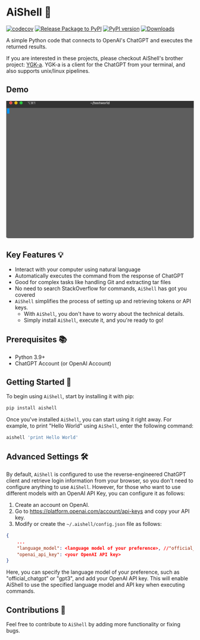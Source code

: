 # AiShell 🤖

[![codecov](https://codecov.io/gh/code-yeongyu/AiShell/branch/master/graph/badge.svg?token=MR72XGUQWJ)](https://codecov.io/gh/code-yeongyu/AiShell)
[![Release Package to PyPI](https://github.com/code-yeongyu/AiShell/actions/workflows/release.yml/badge.svg)](https://github.com/code-yeongyu/AiShell/actions/workflows/release.yml)
[![PyPI version](https://badge.fury.io/py/aishell.svg)](https://badge.fury.io/py/aishell)
[![Downloads](https://static.pepy.tech/personalized-badge/aishell?period=month&units=international_system&left_color=grey&right_color=green&left_text=Downloads)](https://pepy.tech/project/aishell)

A simple Python code that connects to OpenAI's ChatGPT and executes the returned results.

If you are interested in these projects, please checkout AiShell's brother project: [YGK-a](https://github.com/code-yeongyu/YGK-a). YGK-a is a client for the ChatGPT from your terminal, and also supports unix/linux pipelines.

## Demo

![Demo](https://raw.githubusercontent.com/code-yeongyu/AiShell/master/images/example.gif)

## Key Features 💡

- Interact with your computer using natural language
- Automatically executes the command from the response of ChatGPT
- Good for complex tasks like handling Git and extracting tar files
- No need to search StackOverflow for commands, `AiShell` has got you covered
- `AiShell` simplifies the process of setting up and retrieving tokens or API keys.
  - With `AiShell`, you don't have to worry about the technical details.
  - Simply install `AiShell`, execute it, and you're ready to go!

## Prerequisites 📚

- Python 3.9+
- ChatGPT Account (or OpenAI Account)

## Getting Started 🚀

To begin using `AiShell`, start by installing it with pip:

```sh
pip install aishell
```

Once you've installed `AiShell`, you can start using it right away.
For example, to print "Hello World" using `AiShell`, enter the following command:

```sh
aishell 'print Hello World'
```

## Advanced Settings 🛠

By default, `AiShell` is configured to use the reverse-engineered ChatGPT client and retrieve login information from your browser, so you don't need to configure anything to use `AiShell`. However, for those who want to use different models with an OpenAI API Key, you can configure it as follows:

1. Create an account on OpenAI.
1. Go to <https://platform.openai.com/account/api-keys> and copy your API key.
1. Modify or create the `~/.aishell/config.json` file as follows:

  ```json
  {
      ...
      "language_model": <language model of your preference>, //"official_chatgpt" or "gpt3"
      "openai_api_key": <your OpenAI API key>
  }
  ```

Here, you can specify the language model of your preference, such as "official_chatgpt" or "gpt3", and add your OpenAI API key. This will enable AiShell to use the specified language model and API key when executing commands.

## Contributions 💬

Feel free to contribute to `AiShell` by adding more functionality or fixing bugs.
